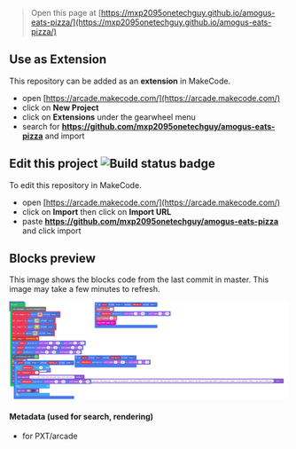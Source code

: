  


> Open this page at [https://mxp2095onetechguy.github.io/amogus-eats-pizza/](https://mxp2095onetechguy.github.io/amogus-eats-pizza/)

## Use as Extension

This repository can be added as an **extension** in MakeCode.

* open [https://arcade.makecode.com/](https://arcade.makecode.com/)
* click on **New Project**
* click on **Extensions** under the gearwheel menu
* search for **https://github.com/mxp2095onetechguy/amogus-eats-pizza** and import

## Edit this project ![Build status badge](https://github.com/mxp2095onetechguy/amogus-eats-pizza/workflows/MakeCode/badge.svg)

To edit this repository in MakeCode.

* open [https://arcade.makecode.com/](https://arcade.makecode.com/)
* click on **Import** then click on **Import URL**
* paste **https://github.com/mxp2095onetechguy/amogus-eats-pizza** and click import

## Blocks preview

This image shows the blocks code from the last commit in master.
This image may take a few minutes to refresh.

![A rendered view of the blocks](https://github.com/mxp2095onetechguy/amogus-eats-pizza/raw/master/.github/makecode/blocks.png)

#### Metadata (used for search, rendering)

* for PXT/arcade
<script src="https://makecode.com/gh-pages-embed.js"></script><script>makeCodeRender("{{ site.makecode.home_url }}", "{{ site.github.owner_name }}/{{ site.github.repository_name }}");</script>
